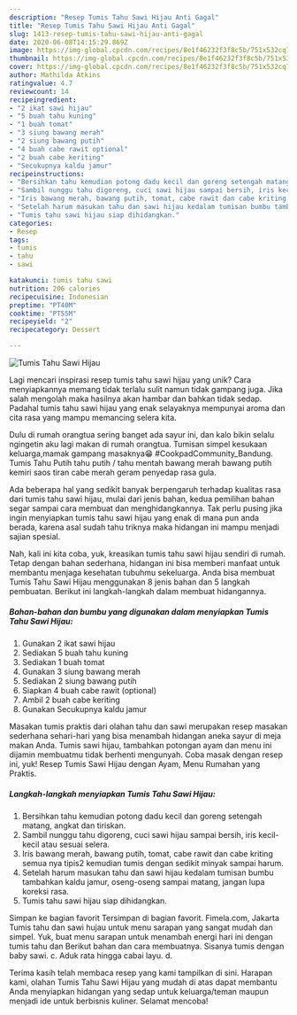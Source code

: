 ```yaml
---
description: "Resep Tumis Tahu Sawi Hijau Anti Gagal"
title: "Resep Tumis Tahu Sawi Hijau Anti Gagal"
slug: 1413-resep-tumis-tahu-sawi-hijau-anti-gagal
date: 2020-06-08T14:15:29.869Z
image: https://img-global.cpcdn.com/recipes/8e1f46232f3f8c5b/751x532cq70/tumis-tahu-sawi-hijau-foto-resep-utama.jpg
thumbnail: https://img-global.cpcdn.com/recipes/8e1f46232f3f8c5b/751x532cq70/tumis-tahu-sawi-hijau-foto-resep-utama.jpg
cover: https://img-global.cpcdn.com/recipes/8e1f46232f3f8c5b/751x532cq70/tumis-tahu-sawi-hijau-foto-resep-utama.jpg
author: Mathilda Atkins
ratingvalue: 4.7
reviewcount: 14
recipeingredient:
- "2 ikat sawi hijau"
- "5 buah tahu kuning"
- "1 buah tomat"
- "3 siung bawang merah"
- "2 siung bawang putih"
- "4 buah cabe rawit optional"
- "2 buah cabe keriting"
- "Secukupnya kaldu jamur"
recipeinstructions:
- "Bersihkan tahu kemudian potong dadu kecil dan goreng setengah matang, angkat dan tiriskan."
- "Sambil nunggu tahu digoreng, cuci sawi hijau sampai bersih, iris kecil-kecil atau sesuai selera."
- "Iris bawang merah, bawang putih, tomat, cabe rawit dan cabe kriting semua nya tipis2 kemudian tumis dengan sedikit minyak sampai harum."
- "Setelah harum masukan tahu dan sawi hijau kedalam tumisan bumbu tambahkan kaldu jamur, oseng-oseng sampai matang, jangan lupa koreksi rasa."
- "Tumis tahu sawi hijau siap dihidangkan."
categories:
- Resep
tags:
- tumis
- tahu
- sawi

katakunci: tumis tahu sawi 
nutrition: 206 calories
recipecuisine: Indonesian
preptime: "PT40M"
cooktime: "PT55M"
recipeyield: "2"
recipecategory: Dessert

---
```



![Tumis Tahu Sawi Hijau](https://img-global.cpcdn.com/recipes/8e1f46232f3f8c5b/751x532cq70/tumis-tahu-sawi-hijau-foto-resep-utama.jpg)

Lagi mencari inspirasi resep tumis tahu sawi hijau yang unik? Cara menyiapkannya memang tidak terlalu sulit namun tidak gampang juga. Jika salah mengolah maka hasilnya akan hambar dan bahkan tidak sedap. Padahal tumis tahu sawi hijau yang enak selayaknya mempunyai aroma dan cita rasa yang mampu memancing selera kita.

Dulu di rumah orangtua sering banget ada sayur ini, dan kalo bikin selalu ngingetin aku lagi makan di rumah orangtua. Tumisan simpel kesukaan keluarga,mamak gampang masaknya😁 #CookpadCommunity_Bandung. Tumis Tahu Putih tahu putih / tahu mentah bawang merah bawang putih kemiri saos tiran cabe merah geram penyedap rasa gula.

Ada beberapa hal yang sedikit banyak berpengaruh terhadap kualitas rasa dari tumis tahu sawi hijau, mulai dari jenis bahan, kedua pemilihan bahan segar sampai cara membuat dan menghidangkannya. Tak perlu pusing jika ingin menyiapkan tumis tahu sawi hijau yang enak di mana pun anda berada, karena asal sudah tahu triknya maka hidangan ini mampu menjadi sajian spesial.


Nah, kali ini kita coba, yuk, kreasikan tumis tahu sawi hijau sendiri di rumah. Tetap dengan bahan sederhana, hidangan ini bisa memberi manfaat untuk membantu menjaga kesehatan tubuhmu sekeluarga. Anda bisa membuat Tumis Tahu Sawi Hijau menggunakan 8 jenis bahan dan 5 langkah pembuatan. Berikut ini langkah-langkah dalam membuat hidangannya.

<!--inarticleads1-->

##### Bahan-bahan dan bumbu yang digunakan dalam menyiapkan Tumis Tahu Sawi Hijau:

1. Gunakan 2 ikat sawi hijau
1. Sediakan 5 buah tahu kuning
1. Sediakan 1 buah tomat
1. Gunakan 3 siung bawang merah
1. Sediakan 2 siung bawang putih
1. Siapkan 4 buah cabe rawit (optional)
1. Ambil 2 buah cabe keriting
1. Gunakan Secukupnya kaldu jamur


Masakan tumis praktis dari olahan tahu dan sawi merupakan resep masakan sederhana sehari-hari yang bisa menambah hidangan aneka sayur di meja makan Anda. Tumis sawi hijau, tambahkan potongan ayam dan menu ini dijamin membuatmu tidak berhenti mengunyah. Coba masak dengan resep ini, yuk! Resep Tumis Sawi Hijau dengan Ayam, Menu Rumahan yang Praktis. 

<!--inarticleads2-->

##### Langkah-langkah menyiapkan Tumis Tahu Sawi Hijau:

1. Bersihkan tahu kemudian potong dadu kecil dan goreng setengah matang, angkat dan tiriskan.
1. Sambil nunggu tahu digoreng, cuci sawi hijau sampai bersih, iris kecil-kecil atau sesuai selera.
1. Iris bawang merah, bawang putih, tomat, cabe rawit dan cabe kriting semua nya tipis2 kemudian tumis dengan sedikit minyak sampai harum.
1. Setelah harum masukan tahu dan sawi hijau kedalam tumisan bumbu tambahkan kaldu jamur, oseng-oseng sampai matang, jangan lupa koreksi rasa.
1. Tumis tahu sawi hijau siap dihidangkan.


Simpan ke bagian favorit Tersimpan di bagian favorit. Fimela.com, Jakarta Tumis tahu dan sawi hujau untuk menu sarapan yang sangat mudah dan simpel. Yuk, buat menu sarapan untuk menambah energi hari ini dengan tumis tahu dan Berikut bahan dan cara membuatnya. Sisanya tumis dengan baby sawi. c. Aduk rata hingga cabai layu. d. 

Terima kasih telah membaca resep yang kami tampilkan di sini. Harapan kami, olahan Tumis Tahu Sawi Hijau yang mudah di atas dapat membantu Anda menyiapkan hidangan yang sedap untuk keluarga/teman maupun menjadi ide untuk berbisnis kuliner. Selamat mencoba!
